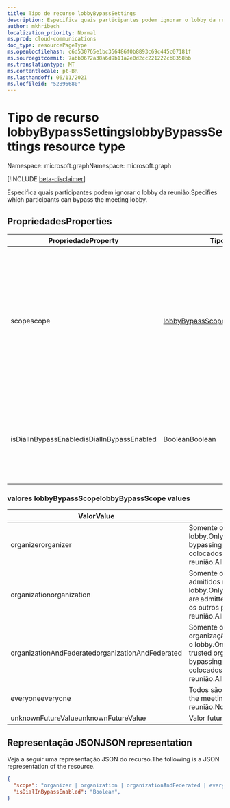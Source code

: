 ```yaml
---
title: Tipo de recurso lobbyBypassSettings
description: Especifica quais participantes podem ignorar o lobby da reunião.
author: mkhribech
localization_priority: Normal
ms.prod: cloud-communications
doc_type: resourcePageType
ms.openlocfilehash: c6d530765e1bc356486f0b8893c69c445c07181f
ms.sourcegitcommit: 7abb0672a38a6d9b11a2e0d2cc221222cb8358bb
ms.translationtype: MT
ms.contentlocale: pt-BR
ms.lasthandoff: 06/11/2021
ms.locfileid: "52896680"
---
```

# <a name="lobbybypasssettings-resource-type"></a><span data-ttu-id="c54a9-103">Tipo de recurso lobbyBypassSettings</span><span class="sxs-lookup"><span data-stu-id="c54a9-103">lobbyBypassSettings resource type</span></span>

<span data-ttu-id="c54a9-104">Namespace: microsoft.graph</span><span class="sxs-lookup"><span data-stu-id="c54a9-104">Namespace: microsoft.graph</span></span>

[!INCLUDE [beta-disclaimer](../../includes/beta-disclaimer.md)]

<span data-ttu-id="c54a9-105">Especifica quais participantes podem ignorar o lobby da reunião.</span><span class="sxs-lookup"><span data-stu-id="c54a9-105">Specifies which participants can bypass the meeting lobby.</span></span>

## <a name="properties"></a><span data-ttu-id="c54a9-106">Propriedades</span><span class="sxs-lookup"><span data-stu-id="c54a9-106">Properties</span></span>

| <span data-ttu-id="c54a9-107">Propriedade</span><span class="sxs-lookup"><span data-stu-id="c54a9-107">Property</span></span>              | <span data-ttu-id="c54a9-108">Tipo</span><span class="sxs-lookup"><span data-stu-id="c54a9-108">Type</span></span>    | <span data-ttu-id="c54a9-109">Descrição</span><span class="sxs-lookup"><span data-stu-id="c54a9-109">Description</span></span>                                                         | 
| --------------------- | ------- | ------------------------------------------------------------------- | 
| <span data-ttu-id="c54a9-110">scope</span><span class="sxs-lookup"><span data-stu-id="c54a9-110">scope</span></span>                 | [<span data-ttu-id="c54a9-111">lobbyBypassScope</span><span class="sxs-lookup"><span data-stu-id="c54a9-111">lobbyBypassScope</span></span>](#lobbybypassscope-values)  | <span data-ttu-id="c54a9-112">Especifica o tipo de participantes que são automaticamente admitidos em uma reunião, ignorando o lobby.</span><span class="sxs-lookup"><span data-stu-id="c54a9-112">Specifies the type of participants that are automatically admitted into a meeting, bypassing the lobby.</span></span> <span data-ttu-id="c54a9-113">Os valores possíveis são listados na tabela a seguir.</span><span class="sxs-lookup"><span data-stu-id="c54a9-113">Possible values are listed in the following table.</span></span> <span data-ttu-id="c54a9-114">Opcional.</span><span class="sxs-lookup"><span data-stu-id="c54a9-114">Optional.</span></span>|
| <span data-ttu-id="c54a9-115">isDialInBypassEnabled</span><span class="sxs-lookup"><span data-stu-id="c54a9-115">isDialInBypassEnabled</span></span> | <span data-ttu-id="c54a9-116">Boolean</span><span class="sxs-lookup"><span data-stu-id="c54a9-116">Boolean</span></span> | <span data-ttu-id="c54a9-117">Especifica se os chamadores de discagem sempre podem ou não ignorar o lobby.</span><span class="sxs-lookup"><span data-stu-id="c54a9-117">Specifies whether or not to always let dial-in callers bypass the lobby.</span></span> <span data-ttu-id="c54a9-118">Opcional.</span><span class="sxs-lookup"><span data-stu-id="c54a9-118">Optional.</span></span> | 

### <a name="lobbybypassscope-values"></a><span data-ttu-id="c54a9-119">valores lobbyBypassScope</span><span class="sxs-lookup"><span data-stu-id="c54a9-119">lobbyBypassScope values</span></span>

| <span data-ttu-id="c54a9-120">Valor</span><span class="sxs-lookup"><span data-stu-id="c54a9-120">Value</span></span>                    | <span data-ttu-id="c54a9-121">Descrição</span><span class="sxs-lookup"><span data-stu-id="c54a9-121">Description</span></span>                                                                                                                                              |
| ------------------------ | -------------------------------------------------------------------------------------------------------------------------------------------------------- |
| <span data-ttu-id="c54a9-122">organizer</span><span class="sxs-lookup"><span data-stu-id="c54a9-122">organizer</span></span>                | <span data-ttu-id="c54a9-123">Somente o organizador é admitido na reunião, ignorando o lobby.</span><span class="sxs-lookup"><span data-stu-id="c54a9-123">Only the organizer is admitted into the meeting, bypassing the lobby.</span></span> <span data-ttu-id="c54a9-124">Todos os outros participantes são colocados no lobby da reunião.</span><span class="sxs-lookup"><span data-stu-id="c54a9-124">All other participants are placed in the meeting lobby.</span></span>                                                                                                         |
| <span data-ttu-id="c54a9-125">organization</span><span class="sxs-lookup"><span data-stu-id="c54a9-125">organization</span></span>             | <span data-ttu-id="c54a9-126">Somente os participantes da mesma empresa são admitidos na reunião, ignorando o lobby.</span><span class="sxs-lookup"><span data-stu-id="c54a9-126">Only the participants from the same company are admitted into the meeting, bypassing the lobby.</span></span> <span data-ttu-id="c54a9-127">Todos os outros participantes são colocados no lobby da reunião.</span><span class="sxs-lookup"><span data-stu-id="c54a9-127">All other participants are placed in the meeting lobby.</span></span>                                                                              |
| <span data-ttu-id="c54a9-128">organizationAndFederated</span><span class="sxs-lookup"><span data-stu-id="c54a9-128">organizationAndFederated</span></span> | <span data-ttu-id="c54a9-129">Somente os participantes da mesma empresa ou organização confiável são admitidos na reunião, ignorando o lobby.</span><span class="sxs-lookup"><span data-stu-id="c54a9-129">Only the participants from the same company or trusted organization are admitted into the meeting, bypassing the lobby.</span></span> <span data-ttu-id="c54a9-130">Todos os outros participantes são colocados no lobby da reunião.</span><span class="sxs-lookup"><span data-stu-id="c54a9-130">All other participants are placed in the meeting lobby.</span></span> |
| <span data-ttu-id="c54a9-131">everyone</span><span class="sxs-lookup"><span data-stu-id="c54a9-131">everyone</span></span>                 | <span data-ttu-id="c54a9-132">Todos são admitidos na reunião.</span><span class="sxs-lookup"><span data-stu-id="c54a9-132">Everyone is admitted into the meeting.</span></span> <span data-ttu-id="c54a9-133">Nenhum participante é colocado no lobby da reunião.</span><span class="sxs-lookup"><span data-stu-id="c54a9-133">No participants are placed in the meeting lobby.</span></span>                                                                                                                   |
| <span data-ttu-id="c54a9-134">unknownFutureValue</span><span class="sxs-lookup"><span data-stu-id="c54a9-134">unknownFutureValue</span></span>       | <span data-ttu-id="c54a9-135">Valor futuro desconhecido.</span><span class="sxs-lookup"><span data-stu-id="c54a9-135">Unknow future value.</span></span>                                                                                                                                     |

## <a name="json-representation"></a><span data-ttu-id="c54a9-136">Representação JSON</span><span class="sxs-lookup"><span data-stu-id="c54a9-136">JSON representation</span></span>

<span data-ttu-id="c54a9-137">Veja a seguir uma representação JSON do recurso.</span><span class="sxs-lookup"><span data-stu-id="c54a9-137">The following is a JSON representation of the resource.</span></span>

<!-- {
  "blockType": "resource",
  "optionalProperties": [],
  "@odata.type": "microsoft.graph.lobbyBypassSettings"
}-->
```json
{
  "scope": "organizer | organization | organizationAndFederated | everyone | unknownFutureValue",
  "isDialInBypassEnabled": "Boolean",
}
```

<!-- uuid: 8fcb5dbc-d5aa-4681-8e31-b001d5168d79
2015-10-25 14:57:30 UTC -->
<!--
{
  "type": "#page.annotation",
  "description": "lobbyBypassSettings resource",
  "keywords": "",
  "section": "documentation",
  "tocPath": "",
  "suppressions": []
}
-->

